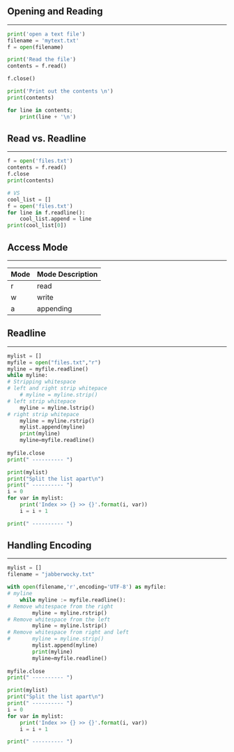 ## Opening and Reading 
-----
```python 
print('open a text file')
filename = 'mytext.txt'
f = open(filename)

print('Read the file')
contents = f.read()

f.close()

print('Print out the contents \n')
print(contents)

for line in contents; 
	print(line + '\n')


```

## Read vs. Readline
-----
```python
f = open('files.txt')
contents = f.read()
f.close 
print(contents)

# VS
cool_list = []
f = open('files.txt')
for line in f.readline(): 
	cool_list.append = line
print(cool_list[0])

```
## Access Mode 
------

| Mode | Mode Description | 
| ----- | ------------------ | 
| r         | read                        | 
| w        | write                       |                      
| a         | appending             | 



## Readline 
-----
```python
mylist = []
myfile = open("files.txt","r")
myline = myfile.readline()
while myline:
# Stripping whitespace 
# left and right strip whitepace
    # myline = myline.strip()
# left strip whitepace
    myline = myline.lstrip()
# right strip whitepace
    myline = myline.rstrip()
    mylist.append(myline)
    print(myline)
    myline=myfile.readline()
    
myfile.close
print(" ---------- ") 

print(mylist)
print("Split the list apart\n")
print(" ---------- ")
i = 0
for var in mylist:
    print('Index >> {} >> {}'.format(i, var))
    i = i + 1

print(" ---------- ")
```

## Handling Encoding
---
```python
mylist = []
filename = "jabberwocky.txt"

with open(filename,'r',encoding='UTF-8') as myfile:
# myline 
    while myline := myfile.readline():
# Remove whitespace from the right
        myline = myline.rstrip()
# Remove whitespace from the left
        myline = myline.lstrip()
# Remove whitespace from right and left
#       myline = myline.strip()
        mylist.append(myline)
        print(myline)
        myline=myfile.readline()
    
myfile.close
print(" ---------- ") 

print(mylist)
print("Split the list apart\n")
print(" ---------- ")
i = 0
for var in mylist:
    print('Index >> {} >> {}'.format(i, var))
    i = i + 1

print(" ---------- ") 

```

